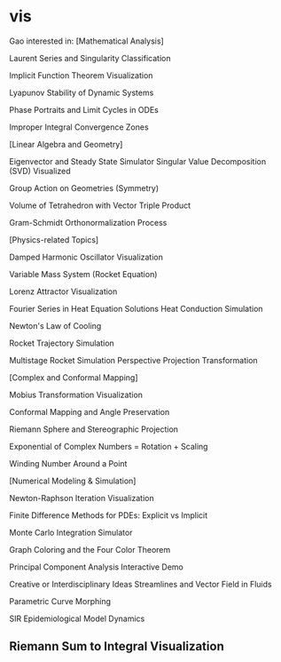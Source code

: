 # vis
Gao interested in:
[Mathematical Analysis]

Laurent Series and Singularity Classification

Implicit Function Theorem Visualization

Lyapunov Stability of Dynamic Systems

Phase Portraits and Limit Cycles in ODEs

Improper Integral Convergence Zones

[Linear Algebra and Geometry]

Eigenvector and Steady State Simulator
Singular Value Decomposition (SVD) Visualized

Group Action on Geometries (Symmetry)

Volume of Tetrahedron with Vector Triple Product

Gram-Schmidt Orthonormalization Process

[Physics-related Topics]

Damped Harmonic Oscillator Visualization

Variable Mass System (Rocket Equation)

Lorenz Attractor Visualization

Fourier Series in Heat Equation Solutions
Heat Conduction Simulation

Newton's Law of Cooling

 Rocket Trajectory Simulation

Multistage Rocket Simulation
Perspective Projection Transformation

[Complex and Conformal Mapping]

Mobius Transformation Visualization

Conformal Mapping and Angle Preservation

Riemann Sphere and Stereographic Projection

Exponential of Complex Numbers = Rotation + Scaling

Winding Number Around a Point

[Numerical Modeling & Simulation]

Newton-Raphson Iteration Visualization

Finite Difference Methods for PDEs: Explicit vs Implicit

Monte Carlo Integration Simulator

Graph Coloring and the Four Color Theorem

Principal Component Analysis Interactive Demo

Creative or Interdisciplinary Ideas
Streamlines and Vector Field in Fluids

Parametric Curve Morphing

SIR Epidemiological Model Dynamics

Riemann Sum to Integral Visualization
-------------------------------------

